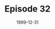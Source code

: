 ---
layout: podcast
title: Episode 32 
number: 32
subtitle: 
summary: 
date: 1999-12-31
location: https://dl.dropboxusercontent.com/s/2de24zzcihmsdzh/watir_podcast_32.mp3?dl=0
size: 
duration: 
---